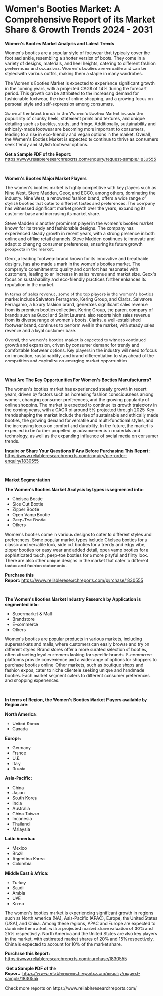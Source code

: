 <p><h1>Women's Booties Market: A Comprehensive Report of its Market Share & Growth Trends 2024 - 2031</h1></p><p><strong>Women's Booties Market Analysis and Latest Trends</strong></p>
<p><p>Women's booties are a popular style of footwear that typically cover the foot and ankle, resembling a shorter version of boots. They come in a variety of designs, materials, and heel heights, catering to different fashion preferences and occasions. Women's booties are versatile and can be styled with various outfits, making them a staple in many wardrobes.</p><p>The Women's Booties Market is expected to experience significant growth in the coming years, with a projected CAGR of 14% during the forecast period. This growth can be attributed to the increasing demand for fashionable footwear, the rise of online shopping, and a growing focus on personal style and self-expression among consumers.</p><p>Some of the latest trends in the Women's Booties Market include the popularity of chunky heels, statement prints and textures, and unique detailing such as buckles, studs, and fringe. Additionally, sustainability and ethically-made footwear are becoming more important to consumers, leading to a rise in eco-friendly and vegan options in the market. Overall, the Women's Booties Market is expected to continue to thrive as consumers seek trendy and stylish footwear options.</p></p>
<p><strong>Get a Sample PDF of the Report:&nbsp;</strong> <a href="https://www.reliableresearchreports.com/enquiry/request-sample/1830555">https://www.reliableresearchreports.com/enquiry/request-sample/1830555</a></p>
<p>&nbsp;</p>
<p><strong>Women's Booties Major Market Players</strong></p>
<p><p>The women's booties market is highly competitive with key players such as Nine West, Steve Madden, Geox, and ECCO, among others, dominating the industry. Nine West, a renowned fashion brand, offers a wide range of stylish booties that cater to different tastes and preferences. The company has witnessed significant market growth over the years, expanding its customer base and increasing its market share.</p><p>Steve Madden is another prominent player in the women's booties market known for its trendy and fashionable designs. The company has experienced steady growth in recent years, with a strong presence in both online and offline retail channels. Steve Madden continues to innovate and adapt to changing consumer preferences, ensuring its future growth prospects in the market.</p><p>Geox, a leading footwear brand known for its innovative and breathable designs, has also made a mark in the women's booties market. The company's commitment to quality and comfort has resonated with customers, leading to an increase in sales revenue and market size. Geox's focus on sustainability and eco-friendly practices further enhances its reputation in the market.</p><p>In terms of sales revenue, some of the top players in the women's booties market include Salvatore Ferragamo, Kering Group, and Clarks. Salvatore Ferragamo, a luxury fashion brand, generates significant sales revenue from its premium booties collection. Kering Group, the parent company of brands such as Gucci and Saint Laurent, also reports high sales revenue from its diverse range of women's boots. Clarks, a well-established footwear brand, continues to perform well in the market, with steady sales revenue and a loyal customer base.</p><p>Overall, the women's booties market is expected to witness continued growth and expansion, driven by consumer demand for trendy and comfortable footwear options. Key players in the industry will need to focus on innovation, sustainability, and brand differentiation to stay ahead of the competition and capitalize on emerging market opportunities.</p></p>
<p>&nbsp;</p>
<p><strong>What Are The Key Opportunities For Women's Booties Manufacturers?</strong></p>
<p><p>The women's booties market has experienced steady growth in recent years, driven by factors such as increasing fashion consciousness among women, changing consumer preferences, and the growing popularity of online shopping. The market is expected to continue its growth trajectory in the coming years, with a CAGR of around 5% projected through 2025. Key trends shaping the market include the rise of sustainable and ethically made booties, the growing demand for versatile and multi-functional styles, and the increasing focus on comfort and durability. In the future, the market is expected to be further propelled by advancements in materials and technology, as well as the expanding influence of social media on consumer trends.</p></p>
<p><strong>Inquire or Share Your Questions If Any Before Purchasing This Report:</strong> <a href="https://www.reliableresearchreports.com/enquiry/pre-order-enquiry/1830555">https://www.reliableresearchreports.com/enquiry/pre-order-enquiry/1830555</a></p>
<p>&nbsp;</p>
<p><strong>Market Segmentation</strong></p>
<p><strong>The Women's Booties Market Analysis by types is segmented into:</strong></p>
<p><ul><li>Chelsea Bootie</li><li>Side Cut Bootie</li><li>Zipper Bootie</li><li>Open Vamp Bootie</li><li>Peep-Toe Bootie</li><li>Others</li></ul></p>
<p><p>Women's booties come in various designs to cater to different styles and preferences. Some popular market types include Chelsea booties for a classic and versatile look, side cut booties for a trendy and edgy vibe, zipper booties for easy wear and added detail, open vamp booties for a sophisticated touch, peep-toe booties for a more playful and flirty look. There are also other unique designs in the market that cater to different tastes and fashion statements.</p></p>
<p><strong>Purchase this Report:&nbsp;</strong><a href="https://www.reliableresearchreports.com/purchase/1830555">https://www.reliableresearchreports.com/purchase/1830555</a></p>
<p>&nbsp;</p>
<p><strong>The Women's Booties Market Industry Research by Application is segmented into:</strong></p>
<p><ul><li>Supermarket & Mall</li><li>Brandstore</li><li>E-commerce</li><li>Others</li></ul></p>
<p><p>Women's booties are popular products in various markets, including supermarkets and malls, where customers can easily browse and try on different styles. Brand stores offer a more curated selection of booties, often attracting loyal customers looking for specific brands. E-commerce platforms provide convenience and a wide range of options for shoppers to purchase booties online. Other markets, such as boutique shops and fashion expos, cater to niche clientele seeking unique and handmade booties. Each market segment caters to different consumer preferences and shopping experiences.</p></p>
<p>&nbsp;</p>
<p><strong>In terms of Region, the Women's Booties Market Players available by Region are:</strong></p>
<p>
    <p> <strong> North America: </strong>
        <ul>
            <li>United States</li>
            <li>Canada</li>
        </ul>
        </p> 
    <p> <strong> Europe: </strong>
        <ul>
            <li>Germany</li>
            <li>France</li>
            <li>U.K.</li>
            <li>Italy</li>
            <li>Russia</li>
        </ul>
        </p> 
    <p> <strong> Asia-Pacific: </strong>
        <ul>
            <li>China</li>
            <li>Japan</li>
            <li>South Korea</li>
            <li>India</li>
            <li>Australia</li>
            <li>China Taiwan</li>
            <li>Indonesia</li>
            <li>Thailand</li>
            <li>Malaysia</li>
        </ul>
        </p> 
    <p> <strong> Latin America: </strong>
        <ul>
            <li>Mexico</li>
            <li>Brazil</li>
            <li>Argentina Korea</li>
            <li>Colombia</li>
        </ul>
        </p> 
    <p> <strong> Middle East & Africa: </strong>
        <ul>
            <li>Turkey</li>
            <li>Saudi</li>
            <li>Arabia</li>
            <li>UAE</li>
            <li>Korea</li>
        </ul>
    </p>
    </p>
<p><p>The women's booties market is experiencing significant growth in regions such as North America (NA), Asia-Pacific (APAC), Europe, the United States (USA), and China. Among these regions, APAC and Europe are expected to dominate the market, with a projected market share valuation of 30% and 25% respectively. North America and the United States are also key players in the market, with estimated market shares of 20% and 15% respectively. China is expected to account for 10% of the market share.</p></p>
<p><strong>Purchase this Report: </strong><a href="https://www.reliableresearchreports.com/purchase/1830555">https://www.reliableresearchreports.com/purchase/1830555</a></p>
<p>&nbsp;<strong>Get a Sample PDF of the Report:&nbsp;&nbsp;</strong><a href="https://www.reliableresearchreports.com/enquiry/request-sample/1830555">https://www.reliableresearchreports.com/enquiry/request-sample/1830555</a></p>
<p><strong></strong></p>
<p>Check more reports on https://www.reliableresearchreports.com/</p>